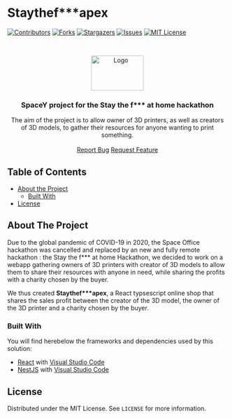 # Staythef\*\*\*apex

<!--
	Huge thank you to this repository for their amazing README template!
	https://github.com/othneildrew/Best-README-Template/blob/master/README.md
-->

<!-- PROJECT SHIELDS -->

[![Contributors][contributors-shield]][contributors-url]
[![Forks][forks-shield]][forks-url]
[![Stargazers][stars-shield]][stars-url]
[![Issues][issues-shield]][issues-url]
[![MIT License][license-shield]][license-url]

<!-- PROJECT LOGO -->
<br />
<p align="center">
  <a href="https://github.com/wearespacey/staythef-apex">
    <img src="https://nsa40.casimages.com/img/2019/08/11/190811015143756586.jpg" alt="Logo" width="120" height="80">
  </a>

  <h3 align="center">SpaceY project for the Stay the f*** at home hackathon</h3>

  <p align="center">
    The aim of the project is to allow owner of 3D printers, as well as creators of 3D models, to gather their resources for anyone wanting to print something.
    <br />
    <br />
    <a href="https://github.com/wearespacey/staythef-apex/issues">Report Bug</a>
    <a href="https://github.com/wearespacey/staythef-apex/issues">Request Feature</a>
  </p>
</p>

<!-- TABLE OF CONTENTS -->

## Table of Contents

-   [About the Project](#about-the-project)
    -   [Built With](#built-with)
-   [License](#license)

<!-- ABOUT THE PROJECT -->

## About The Project

Due to the global pandemic of COVID-19 in 2020, the Space Office hackathon was cancelled and replaced by an new and fully remote hackathon : the Stay the f\*\*\* at home Hackathon, we decided to work on a webapp gathering owners of 3D printers with creator of 3D models to allow them to share their resources with anyone in need, while sharing the profits with a charity chosen by the buyer.

We thus created **Staythef\*\*\*apex**, a React typsescript online shop that shares the sales profit between the creator of the 3D model, the owner of the 3D printer and a charity chosen by the buyer.

### Built With

You will find herebelow the frameworks and dependencies used by this solution:

-   [React](https://reactjs.org/) with [Visual Studio Code](https://code.visualstudio.com/)
-   [NestJS](https://nestjs.com/) with [Visual Studio Code](https://code.visualstudio.com/)

<!-- LICENSE -->

## License

Distributed under the MIT License. See `LICENSE` for more information.

<!-- MARKDOWN LINKS & IMAGES -->
<!-- https://www.markdownguide.org/basic-syntax/#reference-style-links -->

[contributors-shield]: https://img.shields.io/github/contributors/wearespacey/staythef-apex?style=flat-square
[contributors-url]: https://github.com/wearespacey/staythef-apex/graphs/contributors
[forks-shield]: https://img.shields.io/github/forks/wearespacey/staythef-apex?style=flat-square
[forks-url]: https://github.com/wearespacey/staythef-apex/network/members
[stars-shield]: https://img.shields.io/github/stars/wearespacey/staythef-apex?style=flat-square
[stars-url]: https://github.com/wearespacey/staythef-apex/stargazers
[issues-shield]: https://img.shields.io/github/issues/wearespacey/staythef-apex?style=flat-square
[issues-url]: https://github.com/wearespacey/staythef-apex/issues
[license-shield]: https://img.shields.io/github/license/wearespacey/staythef-apex?style=flat-square
[license-url]: https://github.com/wearespacey/staythef-apex/blob/master/LICENSE
